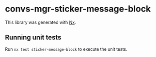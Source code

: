# convs-mgr-sticker-message-block

This library was generated with [Nx](https://nx.dev).

## Running unit tests

Run `nx test sticker-message-block` to execute the unit tests.
